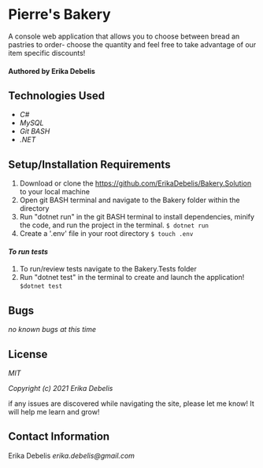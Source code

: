 # Pierre's Bakery

A console web application that allows you to choose between bread an pastries to order- choose the quantity and feel free to take advantage of our item specific discounts!

#### Authored by Erika Debelis

## Technologies Used

* _C#_
* _MySQL_
* _Git BASH_
* _.NET_

## Setup/Installation Requirements

1. Download or clone the https://github.com/ErikaDebelis/Bakery.Solution to your local machine
2. Open git BASH terminal and navigate to the Bakery folder within the directory
3. Run "dotnet run" in the git BASH terminal to install dependencies, minify the code, and run the project in the terminal.
    ``$ dotnet run``
4. Create a '.env' file in your root directory
    ``$ touch .env``
#### _To run tests_ ####
1. To run/review tests navigate to the Bakery.Tests folder
2. Run "dotnet test" in the terminal to create and launch the application!
    ``$dotnet test``

## Bugs

_no known bugs at this time_

## License

_MIT_

_Copyright (c) 2021 Erika Debelis_

if any issues are discovered while navigating the site, please let me know! It will help me learn and grow!

## Contact Information

Erika Debelis _erika.debelis@gmail.com_